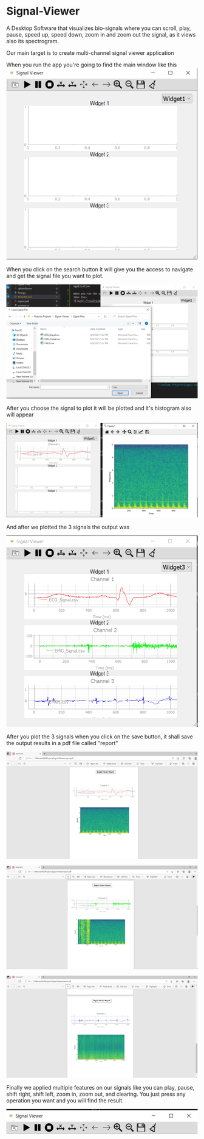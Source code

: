 # Signal-Viewer
A Desktop Software that visualizes bio-signals where you can scroll, play, pause, speed up, speed down, zoom in and zoom out the signal, as it views also its spectrogram.

Our main target is to create multi-channel signal viewer application

When you run the app you're going to find the main window like this 
![img](./results/main.PNG)

When you click on the search button it will give you the access to navigate and get the signal file you want to plot.

![img](./results/search.PNG)

After you choose the signal to plot it will be plotted and it's histogram also will appear

![img](./results/sig1.PNG)

And after we plotted the 3 signals the output was

![img](./results/sig2.PNG)

After you plot the 3 signals when you click on the save button, it shall save the output results in a pdf file called "report"

![img](./results/report1.PNG)

![img](./results/report2.PNG)

![img](./results/report3.PNG)

Finally we applied multiple features on our signals like you can play, pause, shift right, shift left, zoom in, zoom out, and clearing. You just press any operation you want and you will find the result.

![img](./results/features.PNG)

